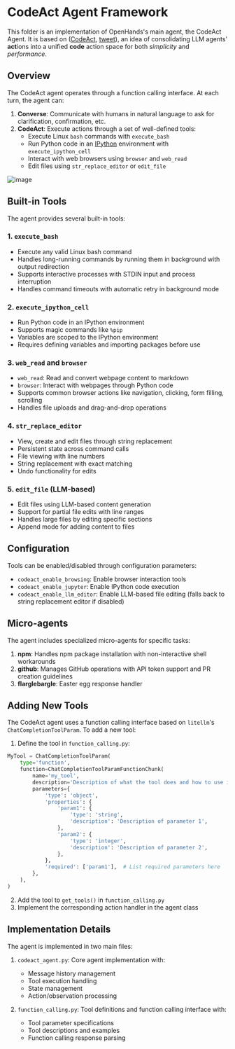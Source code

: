 # CodeAct Agent Framework

This folder is an implementation of OpenHands's main agent, the CodeAct Agent. It is based on ([CodeAct](https://arxiv.org/abs/2402.01030), [tweet](https://twitter.com/xingyaow_/status/1754556835703751087)), an idea of consolidating LLM agents' **act**ions into a unified **code** action space for both *simplicity* and *performance*.

## Overview

The CodeAct agent operates through a function calling interface. At each turn, the agent can:

1. **Converse**: Communicate with humans in natural language to ask for clarification, confirmation, etc.
2. **CodeAct**: Execute actions through a set of well-defined tools:
   - Execute Linux `bash` commands with `execute_bash`
   - Run Python code in an [IPython](https://ipython.org/) environment with `execute_ipython_cell`
   - Interact with web browsers using `browser` and `web_read`
   - Edit files using `str_replace_editor` or `edit_file`

![image](https://github.com/All-Hands-AI/DEVINJP/assets/38853559/92b622e3-72ad-4a61-8f41-8c040b6d5fb3)

## Built-in Tools

The agent provides several built-in tools:

### 1. `execute_bash`
- Execute any valid Linux bash command
- Handles long-running commands by running them in background with output redirection
- Supports interactive processes with STDIN input and process interruption
- Handles command timeouts with automatic retry in background mode

### 2. `execute_ipython_cell`
- Run Python code in an IPython environment
- Supports magic commands like `%pip`
- Variables are scoped to the IPython environment
- Requires defining variables and importing packages before use

### 3. `web_read` and `browser`
- `web_read`: Read and convert webpage content to markdown
- `browser`: Interact with webpages through Python code
- Supports common browser actions like navigation, clicking, form filling, scrolling
- Handles file uploads and drag-and-drop operations

### 4. `str_replace_editor`
- View, create and edit files through string replacement
- Persistent state across command calls
- File viewing with line numbers
- String replacement with exact matching
- Undo functionality for edits

### 5. `edit_file` (LLM-based)
- Edit files using LLM-based content generation
- Support for partial file edits with line ranges
- Handles large files by editing specific sections
- Append mode for adding content to files

## Configuration

Tools can be enabled/disabled through configuration parameters:
- `codeact_enable_browsing`: Enable browser interaction tools
- `codeact_enable_jupyter`: Enable IPython code execution
- `codeact_enable_llm_editor`: Enable LLM-based file editing (falls back to string replacement editor if disabled)

## Micro-agents

The agent includes specialized micro-agents for specific tasks:

1. **npm**: Handles npm package installation with non-interactive shell workarounds
2. **github**: Manages GitHub operations with API token support and PR creation guidelines
3. **flarglebargle**: Easter egg response handler

## Adding New Tools

The CodeAct agent uses a function calling interface based on `litellm`'s `ChatCompletionToolParam`. To add a new tool:

1. Define the tool in `function_calling.py`:
```python
MyTool = ChatCompletionToolParam(
    type='function',
    function=ChatCompletionToolParamFunctionChunk(
        name='my_tool',
        description='Description of what the tool does and how to use it',
        parameters={
            'type': 'object',
            'properties': {
                'param1': {
                    'type': 'string',
                    'description': 'Description of parameter 1',
                },
                'param2': {
                    'type': 'integer',
                    'description': 'Description of parameter 2',
                },
            },
            'required': ['param1'],  # List required parameters here
        },
    ),
)
```

2. Add the tool to `get_tools()` in `function_calling.py`
3. Implement the corresponding action handler in the agent class

## Implementation Details

The agent is implemented in two main files:

1. `codeact_agent.py`: Core agent implementation with:
   - Message history management
   - Tool execution handling
   - State management
   - Action/observation processing

2. `function_calling.py`: Tool definitions and function calling interface with:
   - Tool parameter specifications
   - Tool descriptions and examples
   - Function calling response parsing
